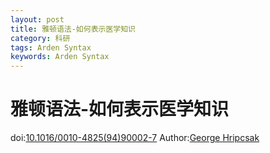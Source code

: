 ```yaml
---
layout: post
title: 雅顿语法-如何表示医学知识
category: 科研
tags: Arden Syntax
keywords: Arden Syntax
---
```

# 雅顿语法-如何表示医学知识
doi:[10.1016/0010-4825(94)90002-7](http://dx.doi.org/10.1016/0010-4825(94)90002-7)
Author:[George Hripcsak](https://scholar.google.com.hk/citations?user=hgUGouQAAAAJ&hl=zh-CN)

## 
